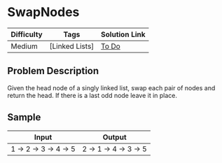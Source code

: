 # SwapNodes

| Difficulty | Tags | Solution Link
| --- | --- | --- | 
| Medium | [Linked Lists] | [To Do]() | 


## Problem Description

Given the head node of a singly linked list, swap each pair of nodes and return the head. If there is a last odd node leave it in place.


## Sample

| Input | Output |
| --- | --- |
| 1 -> 2 -> 3 -> 4 -> 5 | 2 -> 1 -> 4 -> 3 -> 5 |